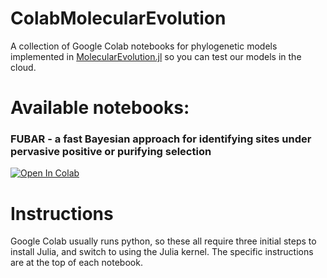 # ColabMolecularEvolution
A collection of Google Colab notebooks for phylogenetic models implemented in [MolecularEvolution.jl](https://github.com/MurrellGroup/MolecularEvolution.jl) so you can test our models in the cloud.

# Available notebooks:
### FUBAR - a fast Bayesian approach for identifying sites under pervasive positive or purifying selection
<a href="https://colab.research.google.com/github/MurrellGroup/ColabMolecularEvolution/blob/main/ColabMolecularEvolution_FUBAR.ipynb">
  <img src="https://colab.research.google.com/assets/colab-badge.svg" alt="Open In Colab"/>
</a>

# Instructions
Google Colab usually runs python, so these all require three initial steps to install Julia, and switch to using the Julia kernel. The specific instructions are at the top of each notebook.

